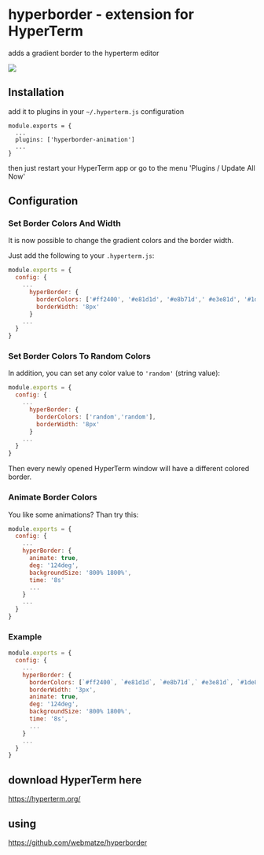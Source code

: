 # hyperborder - extension for HyperTerm
adds a gradient border to the hyperterm editor

![](http://i.giphy.com/3o6Zt193fnu5j0Coow.gif)

## Installation
add it to plugins in your `~/.hyperterm.js` configuration

````
module.exports = {
  ...
  plugins: ['hyperborder-animation']
  ...
}
````
then just restart your HyperTerm app or go to the menu 'Plugins / Update All Now'

## Configuration
### Set Border Colors And Width
It is now possible to change the gradient colors and the border width.

Just add the following to your `.hyperterm.js`:

```javascript
module.exports = {
  config: {
    ...
      hyperBorder: {
        borderColors: ['#ff2400', '#e81d1d', '#e8b71d',' #e3e81d', '#1de840', '#1ddde8', '#2b1de8', '#dd00f3', '#dd00f3'],
        borderWidth: '8px'
      }
    ...
  }
}
```

### Set Border Colors To Random Colors

In addition, you can set any color value to `'random'` (string value):

```javascript
module.exports = {
  config: {
    ...
      hyperBorder: {
        borderColors: ['random','random'],
        borderWidth: '8px'
      }
    ...
  }
}
```

Then every newly opened HyperTerm window will have a different colored border.

### Animate Border Colors
You like some animations? Than try this:

```javascript
module.exports = {
  config: {
    ...
    hyperBorder: {
      animate: true,
      deg: '124deg',
      backgroundSize: '800% 1800%',
      time: '8s'
      ...
    }
    ...
  }
}
```

### Example
```javascript
module.exports = {
  config: {
    ...
    hyperBorder: {
      borderColors: [`#ff2400`, `#e81d1d`, `#e8b71d`,` #e3e81d`, `#1de840`, `#1ddde8`, `#2b1de8`, `#dd00f3`, `#dd00f3`],
      borderWidth: '3px',
      animate: true,
      deg: '124deg',
      backgroundSize: '800% 1800%',
      time: '8s',
      ...
    }
    ...
  }
}
```

## download HyperTerm here
https://hyperterm.org/

## using
https://github.com/webmatze/hyperborder
